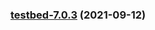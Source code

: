 
<a name="testbed-7.0.3"></a>
### [testbed-7.0.3](https://github.com/truecharts/apps/compare/testbed-7.0.2...testbed-7.0.3) (2021-09-12)
